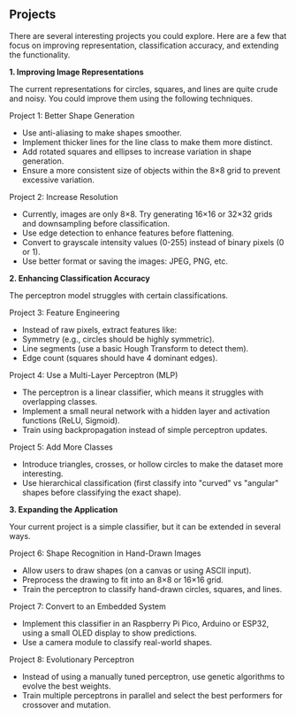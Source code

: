 
## Projects

There are several interesting projects you could explore. Here are a few that focus
on improving representation, classification accuracy, and extending the functionality.


__1. Improving Image Representations__

The current representations for circles, squares, and lines are quite crude and noisy.
You could improve them using the following techniques.

Project 1: Better Shape Generation
- Use anti-aliasing to make shapes smoother.
- Implement thicker lines for the line class to make them more distinct.
- Add rotated squares and ellipses to increase variation in shape generation.
- Ensure a more consistent size of objects within the 8×8 grid to prevent excessive
  variation.

Project 2: Increase Resolution
- Currently, images are only 8×8. Try generating 16×16 or 32×32 grids and downsampling
  before classification.
- Use edge detection to enhance features before flattening.
- Convert to grayscale intensity values (0-255) instead of binary pixels (0 or 1).
- Use better format or saving the images: JPEG, PNG, etc.


__2. Enhancing Classification Accuracy__

The perceptron model struggles with certain classifications.

Project 3: Feature Engineering
- Instead of raw pixels, extract features like:
- Symmetry (e.g., circles should be highly symmetric).
- Line segments (use a basic Hough Transform to detect them).
- Edge count (squares should have 4 dominant edges).

Project 4: Use a Multi-Layer Perceptron (MLP)
- The perceptron is a linear classifier, which means it struggles with overlapping classes.
- Implement a small neural network with a hidden layer and activation functions (ReLU, Sigmoid).
- Train using backpropagation instead of simple perceptron updates.

Project 5: Add More Classes
- Introduce triangles, crosses, or hollow circles to make the dataset more interesting.
- Use hierarchical classification (first classify into "curved" vs "angular" shapes
  before classifying the exact shape).


__3. Expanding the Application__

Your current project is a simple classifier, but it can be extended in several ways.

Project 6: Shape Recognition in Hand-Drawn Images
- Allow users to draw shapes (on a canvas or using ASCII input).
- Preprocess the drawing to fit into an 8×8 or 16×16 grid.
- Train the perceptron to classify hand-drawn circles, squares, and lines.

Project 7: Convert to an Embedded System
- Implement this classifier in an Raspberry Pi Pico, Arduino or ESP32, using a small
  OLED display to show predictions.
- Use a camera module to classify real-world shapes.

Project 8: Evolutionary Perceptron
- Instead of using a manually tuned perceptron, use genetic algorithms to evolve the best weights.
- Train multiple perceptrons in parallel and select the best performers for crossover and mutation.
